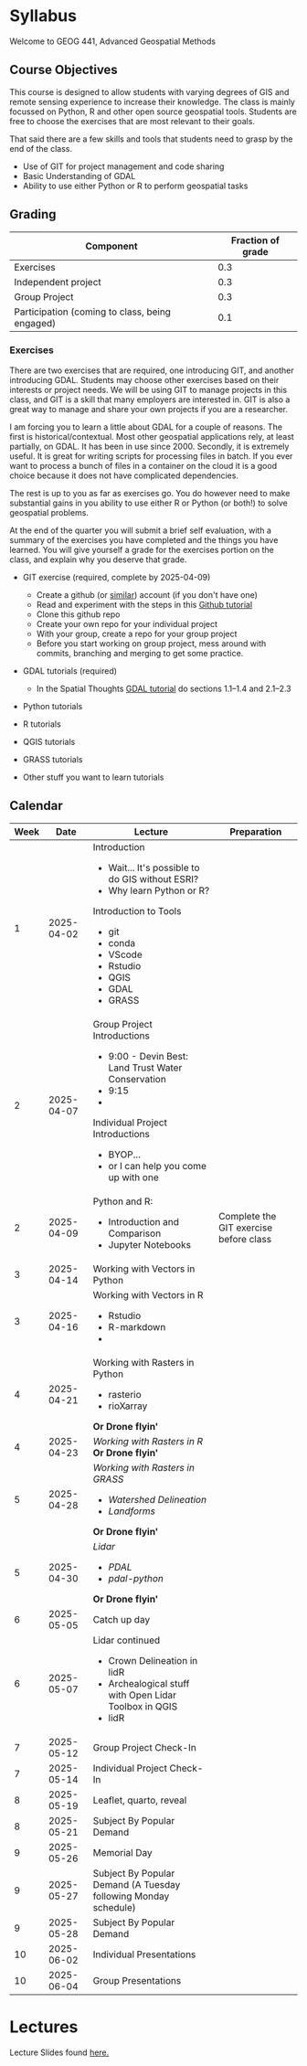 # Syllabus
Welcome to GEOG 441, Advanced Geospatial Methods

## Course Objectives
This course is designed to allow students with varying degrees of GIS and remote sensing experience to increase their knowledge.  The class is mainly focussed on Python, R and other open source geospatial tools.  Students are free to choose the exercises that are most relevant to their goals.

That said there are a few skills and tools that students need to grasp by the end of the class.
+ Use of GIT for project management and code sharing
+ Basic Understanding of GDAL
+ Ability to use either Python or R to perform geospatial tasks


## Grading

| Component | Fraction of grade  |
|-----------|--------------------|
| Exercises           | 0.3 |
| Independent project | 0.3 |
| Group Project       | 0.3 |
| Participation (coming to class, being engaged)       | 0.1 |

### Exercises
There are two exercises that are required, one introducing GIT, and another introducing GDAL. Students may choose other exercises based on their interests or project needs. We will be using GIT to manage projects in this class, and GIT is a skill that many employers are interested in.  GIT is also a great way to manage and share your own projects if you are a researcher.

I am forcing you to learn a little about GDAL for a couple of reasons.  The first is historical/contextual. Most other geospatial applications rely, at least partially, on GDAL.  It has been in use since 2000.  Secondly, it is extremely useful. It is great for writing scripts for processing files in batch.  If you ever want to process a bunch of files in a container on the cloud it is a good choice because it does not have complicated dependencies.

The rest is up to you as far as exercises go.  You do however need to make substantial gains in you ability to use either R or Python (or both!) to solve geospatial problems.

At the end of the quarter you will submit a brief self evaluation, with a summary of the exercises you have completed and the things you have learned.  You will give yourself a grade for the exercises portion on the class, and explain why you deserve that grade.

+ GIT exercise (required, complete by 2025-04-09)  
    + Create a github (or [similar](https://www.wearedevelopers.com/en/magazine/298/top-github-alternatives)) account (if you don't have one)
    + Read and experiment with the steps in this [Github tutorial](https://rogerdudler.github.io/git-guide/)
    + Clone this github repo
    + Create your own repo for your individual project
    + With your group, create a repo for your group project
    + Before you start working on group project, mess around with commits, branching and merging to get some practice.

+ GDAL tutorials (required)
    + In the Spatial Thoughts [GDAL tutorial](https://courses.spatialthoughts.com/gdal-tools.html#basic-raster-processing) do sections 1.1&ndash;1.4 and 2.1&ndash;2.3
+ Python tutorials
+ R tutorials
+ QGIS tutorials
+ GRASS tutorials
+ Other stuff you want to learn tutorials



## Calendar

| Week | Date | Lecture | Preparation |
|----|--------|---------| ------------|
|  1 | 2025-04-02 | Introduction <ul><li>Wait... It's possible to do GIS without ESRI?</li><li>Why learn Python or R?</li></ul> Introduction to Tools<ul><li> git</li><li>conda</li><li>VScode</li><li>Rstudio</li><li>QGIS</li><li>GDAL</li><li>GRASS | |
|  2 | 2025-04-07 | Group Project Introductions  <ul><li>9:00 - Devin Best: Land Trust Water Conservation</li><li>9:15</li><li></li></ul> Individual Project Introductions  <ul><li>BYOP...</li><li>or I can help you come up with one</li></ul>| |  |
|  2 | 2025-04-09 | Python and R: <ul><li>Introduction and Comparison</li><li>Jupyter Notebooks</li></ul> | Complete the GIT exercise before class |
|  3 | 2025-04-14 | Working with Vectors in Python |  |
|  3 | 2025-04-16 | Working with Vectors in R <ul><li>Rstudio</li><li>R-markdown</li><li></li></ul> | |
|  4 | 2025-04-21 | Working with Rasters in Python <ul><li>rasterio</li><li>rioXarray</li></ul> __Or Drone flyin'__| |
|  4 | 2025-04-23 | _Working with Rasters in R_<br>__Or Drone flyin'__| |
|  5 | 2025-04-28 | _Working with Rasters in GRASS_ <ul><li>_Watershed Delineation_</li><li>_Landforms_</li></ul>  __Or Drone flyin'__| |
|  5 | 2025-04-30 | _Lidar_ <ul><li>_PDAL_</li><li>_pdal-python_</li></ul> __Or Drone flyin'__| |
|  6 | 2025-05-05 |  Catch up day| |
|  6 | 2025-05-07 | Lidar continued <ul><li> Crown Delineation in lidR </li><li> Archealogical stuff with Open Lidar Toolbox in QGIS</li><li>lidR</li></ul> | |
|  7 | 2025-05-12 | Group Project Check-In | |
|  7 | 2025-05-14 | Individual Project Check-In | |
|  8 | 2025-05-19 | Leaflet, quarto, reveal | |
|  8 | 2025-05-21 | Subject By Popular Demand | |
|  9 | 2025-05-26 | Memorial Day | |
|  9 | 2025-05-27 | Subject By Popular Demand (A Tuesday following Monday schedule) | |
|  9 | 2025-05-28 | Subject By Popular Demand | |
| 10 | 2025-06-02 | Individual Presentations| |
| 10 | 2025-06-04 | Group Presentations| |


# Lectures
Lecture Slides found [here.](https://kulpojke.github.io/geog441/)